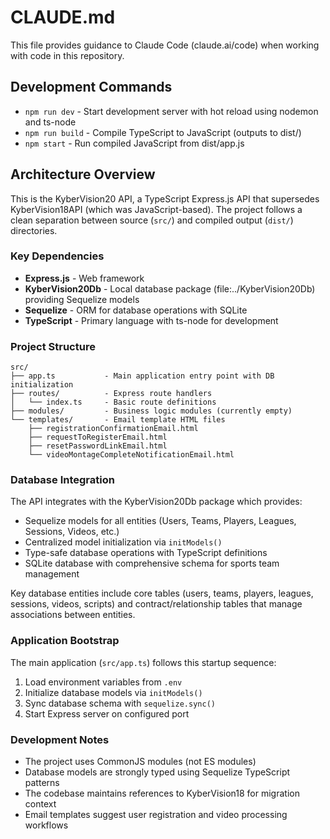 # CLAUDE.md

This file provides guidance to Claude Code (claude.ai/code) when working with code in this repository.

## Development Commands

- `npm run dev` - Start development server with hot reload using nodemon and ts-node
- `npm run build` - Compile TypeScript to JavaScript (outputs to dist/)
- `npm start` - Run compiled JavaScript from dist/app.js

## Architecture Overview

This is the KyberVision20 API, a TypeScript Express.js API that supersedes KyberVision18API (which was JavaScript-based). The project follows a clean separation between source (`src/`) and compiled output (`dist/`) directories.

### Key Dependencies

- **Express.js** - Web framework
- **KyberVision20Db** - Local database package (file:../KyberVision20Db) providing Sequelize models
- **Sequelize** - ORM for database operations with SQLite
- **TypeScript** - Primary language with ts-node for development

### Project Structure

```
src/
├── app.ts           - Main application entry point with DB initialization
├── routes/          - Express route handlers
│   └── index.ts     - Basic route definitions
├── modules/         - Business logic modules (currently empty)
└── templates/       - Email template HTML files
    ├── registrationConfirmationEmail.html
    ├── requestToRegisterEmail.html
    ├── resetPasswordLinkEmail.html
    └── videoMontageCompleteNotificationEmail.html
```

### Database Integration

The API integrates with the KyberVision20Db package which provides:

- Sequelize models for all entities (Users, Teams, Players, Leagues, Sessions, Videos, etc.)
- Centralized model initialization via `initModels()`
- Type-safe database operations with TypeScript definitions
- SQLite database with comprehensive schema for sports team management

Key database entities include core tables (users, teams, players, leagues, sessions, videos, scripts) and contract/relationship tables that manage associations between entities.

### Application Bootstrap

The main application (`src/app.ts`) follows this startup sequence:
1. Load environment variables from `.env`
2. Initialize database models via `initModels()`
3. Sync database schema with `sequelize.sync()`
4. Start Express server on configured port

### Development Notes

- The project uses CommonJS modules (not ES modules)
- Database models are strongly typed using Sequelize TypeScript patterns
- The codebase maintains references to KyberVision18 for migration context
- Email templates suggest user registration and video processing workflows